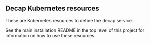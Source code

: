 Decap Kubernetes resources
------------

These are Kubernetes resources to define the decap service.

See the main installation README in the top level of this project
for information on how to use these resources.

